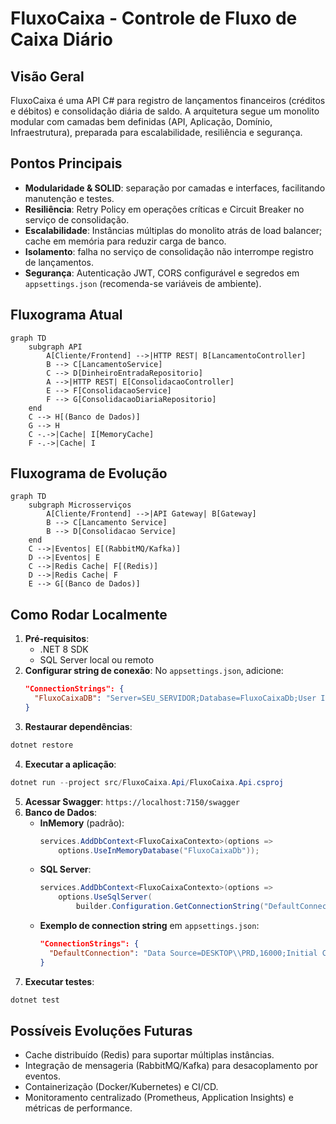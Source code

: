 # FluxoCaixa - Controle de Fluxo de Caixa Diário

## Visão Geral
FluxoCaixa é uma API C# para registro de lançamentos financeiros (créditos e débitos) e consolidação diária de saldo. A arquitetura segue um monolito modular com camadas bem definidas (API, Aplicação, Domínio, Infraestrutura), preparada para escalabilidade, resiliência e segurança.

## Pontos Principais
- **Modularidade & SOLID**: separação por camadas e interfaces, facilitando manutenção e testes.
- **Resiliência**: Retry Policy em operações críticas e Circuit Breaker no serviço de consolidação.
- **Escalabilidade**: Instâncias múltiplas do monolito atrás de load balancer; cache em memória para reduzir carga de banco.
- **Isolamento**: falha no serviço de consolidação não interrompe registro de lançamentos.
- **Segurança**: Autenticação JWT, CORS configurável e segredos em `appsettings.json` (recomenda-se variáveis de ambiente).

## Fluxograma Atual
```mermaid
graph TD
    subgraph API
        A[Cliente/Frontend] -->|HTTP REST| B[LancamentoController]
        B --> C[LancamentoService]
        C --> D[DinheiroEntradaRepositorio]
        A -->|HTTP REST| E[ConsolidacaoController]
        E --> F[ConsolidacaoService]
        F --> G[ConsolidacaoDiariaRepositorio]
    end
    C --> H[(Banco de Dados)]
    G --> H
    C -.->|Cache| I[MemoryCache]
    F -.->|Cache| I
``` 

## Fluxograma de Evolução
```mermaid
graph TD
    subgraph Microsserviços
        A[Cliente/Frontend] -->|API Gateway| B[Gateway]
        B --> C[Lancamento Service]
        B --> D[Consolidacao Service]
    end
    C -->|Eventos| E[(RabbitMQ/Kafka)]
    D -->|Eventos| E
    C -->|Redis Cache| F[(Redis)]
    D -->|Redis Cache| F
    E --> G[(Banco de Dados)]
``` 

## Como Rodar Localmente
1. **Pré-requisitos**:
   - .NET 8 SDK
   - SQL Server local ou remoto
2. **Configurar string de conexão**:
   No `appsettings.json`, adicione:
   ```json
   "ConnectionStrings": {
     "FluxoCaixaDB": "Server=SEU_SERVIDOR;Database=FluxoCaixaDb;User Id=SEU_USUARIO;Password=SUA_SENHA;"
   }
   ```
3. **Restaurar dependências**:
```powershell
dotnet restore
```
4. **Executar a aplicação**:
```powershell
dotnet run --project src/FluxoCaixa.Api/FluxoCaixa.Api.csproj
```
5. **Acessar Swagger**: `https://localhost:7150/swagger`
6. **Banco de Dados**:
   - **InMemory** (padrão):
     ```csharp
     services.AddDbContext<FluxoCaixaContexto>(options =>
         options.UseInMemoryDatabase("FluxoCaixaDb"));
     ```
   - **SQL Server**:
     ```csharp
     services.AddDbContext<FluxoCaixaContexto>(options =>
         options.UseSqlServer(
             builder.Configuration.GetConnectionString("DefaultConnection")));
     ```
   - **Exemplo de connection string** em `appsettings.json`:
     ```json
     "ConnectionStrings": {
       "DefaultConnection": "Data Source=DESKTOP\\PRD,16000;Initial Catalog=Fluxo_Caixa;User ID=sa;Password=1234568;Min Pool Size=5;Max Pool Size=100;Connection Lifetime=600;MultipleActiveResultSets=True;TrustServerCertificate=True"
     }
     ```
7. **Executar testes**:
```powershell
dotnet test
```

## Possíveis Evoluções Futuras
- Cache distribuído (Redis) para suportar múltiplas instâncias.
- Integração de mensageria (RabbitMQ/Kafka) para desacoplamento por eventos.
- Containerização (Docker/Kubernetes) e CI/CD.
- Monitoramento centralizado (Prometheus, Application Insights) e métricas de performance.
